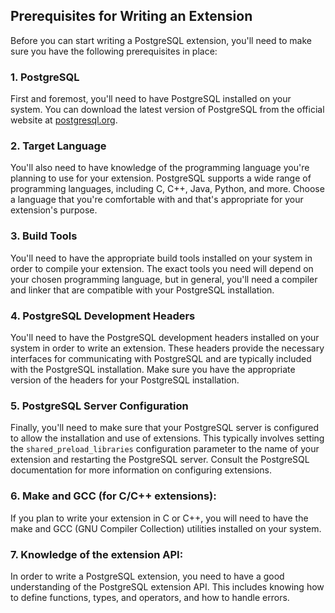 <h2>Prerequisites for Writing an Extension</h2>
<p>Before you can start writing a PostgreSQL extension, you&apos;ll need to make sure you have the following prerequisites in place: </p>

<h3>1. PostgreSQL</h3>
<p>First and foremost, you&apos;ll need to have PostgreSQL installed on your system. You can download the latest version of PostgreSQL from the official website at <a href="https://www.postgresql.org/download/" target="_new">postgresql.org</a>.</p>

<h3>2. Target Language </h3>
<p>You&apos;ll also need to have knowledge of the programming language you&apos;re planning to use for your extension. PostgreSQL supports a wide range of programming languages, including C, C++, Java, Python, and more. Choose a language that you&apos;re comfortable with and that&apos;s appropriate for your extension&apos;s purpose.</p>

<h3>3. Build Tools</h3>
<p>You&apos;ll need to have the appropriate build tools installed on your system in order to compile your extension. The exact tools you need will depend on your chosen programming language, but in general, you&apos;ll need a compiler and linker that are compatible with your PostgreSQL installation. </p>

<h3>4. PostgreSQL Development Headers</h3>
<p>You&apos;ll need to have the PostgreSQL development headers installed on your system in order to write an extension. These headers provide the necessary interfaces for communicating with PostgreSQL and are typically included with the PostgreSQL installation. Make sure you have the appropriate version of the headers for your PostgreSQL installation.</p>

<h3>5. PostgreSQL Server Configuration</h3>
<p>Finally, you&apos;ll need to make sure that your PostgreSQL server is configured to allow the installation and use of extensions. This typically involves setting the <code>shared_preload_libraries</code> configuration parameter to the name of your extension and restarting the PostgreSQL server. Consult the PostgreSQL documentation for more information on configuring extensions.</p>

<h3>6. Make and GCC (for C/C++ extensions):</h3>
<p>If you plan to write your extension in C or C++, you will need to have the make and GCC (GNU Compiler Collection) utilities installed on your system.</p>

<h3>7. Knowledge of the extension API:</h3>
<p>In order to write a PostgreSQL extension, you need to have a good understanding of the PostgreSQL extension API. This includes knowing how to define functions, types, and operators, and how to handle errors. </p>
